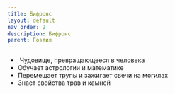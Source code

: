 ```yaml
---
title: Бифронс
layout: default
nav_order: 2
description: Бифронс
parent: Гоэтия
---
```


-  Чудовище, превращающееся в человека
- Обучает астрологии и математике
- Перемещает трупы и зажигает свечи на могилах
- Знает свойства трав и камней
